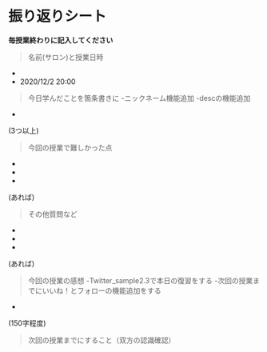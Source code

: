 # 振り返りシート

**毎授業終わりに記入してください**

> 名前(サロン)と授業日時
-
- 2020/12/2 20:00


> 今日学んだことを箇条書きに
-ニックネーム機能追加
-descの機能追加
-
(3つ以上)

> 今回の授業で難しかった点
-
-
-
(あれば)

> その他質問など
-
-
-
(あれば)

> 今回の授業の感想
-Twitter_sample2.3で本日の復習をする
-次回の授業までにいいね！とフォローの機能追加をする
-

(150字程度)

> 次回の授業までにすること（双方の認識確認）
